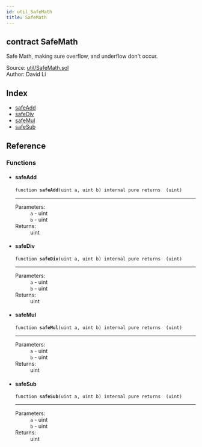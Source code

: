 ```yaml
---
id: util_SafeMath
title: SafeMath
---
```


<div class="contract-doc"><div class="contract"><h2 class="contract-header"><span class="contract-kind">contract</span> SafeMath</h2><p class="description">Safe Math, making sure overflow, and underflow don&#x27;t occur.</p><div class="source">Source: <a href="https://github.com/FriendlyUser/solidity-smart-contracts.git//blob/v0.1.0/contracts/util/SafeMath.sol" target="_blank">util/SafeMath.sol</a></div><div class="author">Author: David  Li</div></div><div class="index"><h2>Index</h2><ul><li><a href="util_SafeMath.html#safeAdd">safeAdd</a></li><li><a href="util_SafeMath.html#safeDiv">safeDiv</a></li><li><a href="util_SafeMath.html#safeMul">safeMul</a></li><li><a href="util_SafeMath.html#safeSub">safeSub</a></li></ul></div><div class="reference"><h2>Reference</h2><div class="functions"><h3>Functions</h3><ul><li><div class="item function"><span id="safeAdd" class="anchor-marker"></span><h4 class="name">safeAdd</h4><div class="body"><code class="signature">function <strong>safeAdd</strong><span>(uint a, uint b) </span><span>internal </span><span>pure </span><span>returns  (uint) </span></code><hr/><dl><dt><span class="label-parameters">Parameters:</span></dt><dd><div><code>a</code> - uint</div><div><code>b</code> - uint</div></dd><dt><span class="label-return">Returns:</span></dt><dd>uint</dd></dl></div></div></li><li><div class="item function"><span id="safeDiv" class="anchor-marker"></span><h4 class="name">safeDiv</h4><div class="body"><code class="signature">function <strong>safeDiv</strong><span>(uint a, uint b) </span><span>internal </span><span>pure </span><span>returns  (uint) </span></code><hr/><dl><dt><span class="label-parameters">Parameters:</span></dt><dd><div><code>a</code> - uint</div><div><code>b</code> - uint</div></dd><dt><span class="label-return">Returns:</span></dt><dd>uint</dd></dl></div></div></li><li><div class="item function"><span id="safeMul" class="anchor-marker"></span><h4 class="name">safeMul</h4><div class="body"><code class="signature">function <strong>safeMul</strong><span>(uint a, uint b) </span><span>internal </span><span>pure </span><span>returns  (uint) </span></code><hr/><dl><dt><span class="label-parameters">Parameters:</span></dt><dd><div><code>a</code> - uint</div><div><code>b</code> - uint</div></dd><dt><span class="label-return">Returns:</span></dt><dd>uint</dd></dl></div></div></li><li><div class="item function"><span id="safeSub" class="anchor-marker"></span><h4 class="name">safeSub</h4><div class="body"><code class="signature">function <strong>safeSub</strong><span>(uint a, uint b) </span><span>internal </span><span>pure </span><span>returns  (uint) </span></code><hr/><dl><dt><span class="label-parameters">Parameters:</span></dt><dd><div><code>a</code> - uint</div><div><code>b</code> - uint</div></dd><dt><span class="label-return">Returns:</span></dt><dd>uint</dd></dl></div></div></li></ul></div></div></div>
